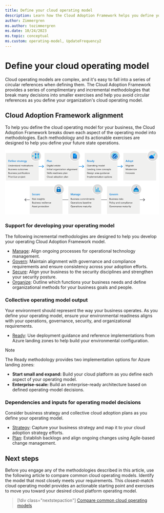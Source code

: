 ```yaml
---
title: Define your cloud operating model
description: Learn how the Cloud Adoption Framework helps you define your operating model.
author: Zimmergren
ms.author: tozimmergren
ms.date: 10/24/2023
ms.topic: conceptual
ms.custom: operating-model, UpdateFrequency2
---
```


# Define your cloud operating model

Cloud operating models are complex, and it's easy to fall into a series of circular references when defining them. The Cloud Adoption Framework provides a series of complimentary and incremental methodologies that break many decisions into smaller exercises and help you avoid circular references as you define your organization's cloud operating model.

## Cloud Adoption Framework alignment

To help you define the cloud operating model for your business, the Cloud Adoption Framework breaks down each aspect of the operating model into methodologies. Each methodology and its actionable exercises are designed to help you define your future state operations.

![Diagram of different Cloud Adoption Framework methodologies.](../_images/caf-overview-graphic.png)

### Support for developing your operating model

The following incremental methodologies are designed to help you develop your operating Cloud Adoption Framework model.

- [Manage](../manage/index.md): Align ongoing processes for operational technology management.
- [Govern](../govern/index.md): Maintain alignment with governance and compliance requirements and ensure consistency across your adoption efforts.
- [Secure](../secure/overview.md): Align your business to the security disciplines and strengthen your security posture.
- [Organize](../organize/index.md): Outline which functions your business needs and define organizational methods for your business goals and people.

### Collective operating model output

Your environment should represent the way your business operates. As you define your operating model, ensure your environmental readiness aligns with your operations, governance, security, and organizational requirements.

- [Ready](../ready/index.md): Use deployment guidance and reference implementations from Azure landing zones to help build your environmental configuration.

> [!NOTE]
> The Ready methodology provides two implementation options for Azure landing zones:
>
> - **Start small and expand:** Build your cloud platform as you define each aspect of your operating model.
> - **Enterprise-scale:** Build an enterprise-ready architecture based on defined operating-model decisions.

### Dependencies and inputs for operating model decisions

Consider business strategy and collective cloud adoption plans as you define your operating model.

- [Strategy](../strategy/index.md): Capture your business strategy and map it to your cloud adoption strategy efforts.
- [Plan](../plan/index.md): Establish backlogs and align ongoing changes using Agile-based change management.

## Next steps

Before you engage any of the methodologies described in this article, use the following article to compare common cloud operating models. Identify the model that most closely meets your requirements. This closest-match cloud operating model provides an actionable starting point and exercises to move you toward your desired cloud platform operating model.

> [!div class="nextstepaction"]
> [Compare common cloud operating models](./compare.md)
